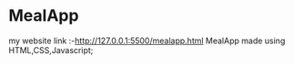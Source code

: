 # MealApp
my website link :-http://127.0.0.1:5500/mealapp.html
MealApp made using HTML,CSS,Javascript;
